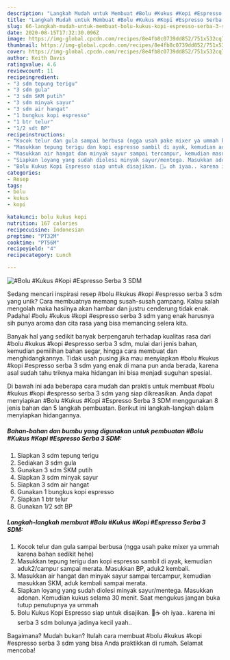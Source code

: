 ```yaml
---
description: "Langkah Mudah untuk Membuat #Bolu #Kukus #Kopi #Espresso Serba 3 SDM, Enak Banget"
title: "Langkah Mudah untuk Membuat #Bolu #Kukus #Kopi #Espresso Serba 3 SDM, Enak Banget"
slug: 66-langkah-mudah-untuk-membuat-bolu-kukus-kopi-espresso-serba-3-sdm-enak-banget
date: 2020-08-15T17:32:30.096Z
image: https://img-global.cpcdn.com/recipes/8e4fb8c0739dd852/751x532cq70/bolu-kukus-kopi-espresso-serba-3-sdm-foto-resep-utama.jpg
thumbnail: https://img-global.cpcdn.com/recipes/8e4fb8c0739dd852/751x532cq70/bolu-kukus-kopi-espresso-serba-3-sdm-foto-resep-utama.jpg
cover: https://img-global.cpcdn.com/recipes/8e4fb8c0739dd852/751x532cq70/bolu-kukus-kopi-espresso-serba-3-sdm-foto-resep-utama.jpg
author: Keith Davis
ratingvalue: 4.6
reviewcount: 11
recipeingredient:
- "3 sdm tepung terigu"
- "3 sdm gula"
- "3 sdm SKM putih"
- "3 sdm minyak sayur"
- "3 sdm air hangat"
- "1 bungkus kopi espresso"
- "1 btr telur"
- "1/2 sdt BP"
recipeinstructions:
- "Kocok telur dan gula sampai berbusa (ngga usah pake mixer ya ummah karena bahan sedikit hehe)"
- "Masukkan tepung terigu dan kopi espresso sambil di ayak, kemudian aduk2/campur sampai merata. Masukkan BP, aduk2 kembali."
- "Masukkan air hangat dan minyak sayur sampai tercampur, kemudian masukkan SKM, aduk kembali sampai merata."
- "Siapkan loyang yang sudah diolesi minyak sayur/mentega. Masukkan adonan. Kemudian kukus selama 30 menit. Saat mengukus jangan buka tutup penutupnya ya ummah"
- "Bolu Kukus Kopi Espresso siap untuk disajikan. 🍰☕ oh iyaa.. karena ini serba 3 sdm bolunya jadinya kecil yaah.."
categories:
- Resep
tags:
- bolu
- kukus
- kopi

katakunci: bolu kukus kopi 
nutrition: 167 calories
recipecuisine: Indonesian
preptime: "PT32M"
cooktime: "PT56M"
recipeyield: "4"
recipecategory: Lunch

---
```



![#Bolu #Kukus #Kopi #Espresso Serba 3 SDM](https://img-global.cpcdn.com/recipes/8e4fb8c0739dd852/751x532cq70/bolu-kukus-kopi-espresso-serba-3-sdm-foto-resep-utama.jpg)

Sedang mencari inspirasi resep #bolu #kukus #kopi #espresso serba 3 sdm yang unik? Cara membuatnya memang susah-susah gampang. Kalau salah mengolah maka hasilnya akan hambar dan justru cenderung tidak enak. Padahal #bolu #kukus #kopi #espresso serba 3 sdm yang enak harusnya sih punya aroma dan cita rasa yang bisa memancing selera kita.

Banyak hal yang sedikit banyak berpengaruh terhadap kualitas rasa dari #bolu #kukus #kopi #espresso serba 3 sdm, mulai dari jenis bahan, kemudian pemilihan bahan segar, hingga cara membuat dan menghidangkannya. Tidak usah pusing jika mau menyiapkan #bolu #kukus #kopi #espresso serba 3 sdm yang enak di mana pun anda berada, karena asal sudah tahu triknya maka hidangan ini bisa menjadi suguhan spesial.




Di bawah ini ada beberapa cara mudah dan praktis untuk membuat #bolu #kukus #kopi #espresso serba 3 sdm yang siap dikreasikan. Anda dapat menyiapkan #Bolu #Kukus #Kopi #Espresso Serba 3 SDM menggunakan 8 jenis bahan dan 5 langkah pembuatan. Berikut ini langkah-langkah dalam menyiapkan hidangannya.

<!--inarticleads1-->

##### Bahan-bahan dan bumbu yang digunakan untuk pembuatan #Bolu #Kukus #Kopi #Espresso Serba 3 SDM:

1. Siapkan 3 sdm tepung terigu
1. Sediakan 3 sdm gula
1. Gunakan 3 sdm SKM putih
1. Siapkan 3 sdm minyak sayur
1. Siapkan 3 sdm air hangat
1. Gunakan 1 bungkus kopi espresso
1. Siapkan 1 btr telur
1. Gunakan 1/2 sdt BP




<!--inarticleads2-->

##### Langkah-langkah membuat #Bolu #Kukus #Kopi #Espresso Serba 3 SDM:

1. Kocok telur dan gula sampai berbusa (ngga usah pake mixer ya ummah karena bahan sedikit hehe)
1. Masukkan tepung terigu dan kopi espresso sambil di ayak, kemudian aduk2/campur sampai merata. Masukkan BP, aduk2 kembali.
1. Masukkan air hangat dan minyak sayur sampai tercampur, kemudian masukkan SKM, aduk kembali sampai merata.
1. Siapkan loyang yang sudah diolesi minyak sayur/mentega. Masukkan adonan. Kemudian kukus selama 30 menit. Saat mengukus jangan buka tutup penutupnya ya ummah
1. Bolu Kukus Kopi Espresso siap untuk disajikan. 🍰☕ oh iyaa.. karena ini serba 3 sdm bolunya jadinya kecil yaah..




Bagaimana? Mudah bukan? Itulah cara membuat #bolu #kukus #kopi #espresso serba 3 sdm yang bisa Anda praktikkan di rumah. Selamat mencoba!
